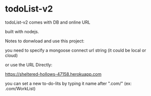 # todoList-v2
 todoList-v2 comes with DB and online URL

built with nodejs.

Notes to donwload and use this project:

you need to specify a mongoose connect url string (it could be local or cloud)

or use the URL Directly:

https://sheltered-hollows-47158.herokuapp.com

you can set a new to-do-lits by typing it name after ".com/" (ex: .com/WorkList)
